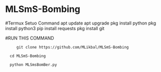 # MLSmS-Bombing


#Termux Setuo Command
apt update
apt upgrade
pkg install python
pkg install python3
pip install requests
pkg install git

#RUN THIS COMMAND

         git clone https://github.com/MLikbal/MLSmS-Bombing

      cd MLSmS-Bombing

      python MLSmsBomBer.py
